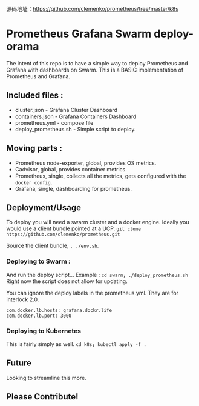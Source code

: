 
源码地址：https://github.com/clemenko/prometheus/tree/master/k8s

# Prometheus Grafana Swarm deploy-orama
The intent of this repo is to have a simple way to deploy Prometheus and Grafana with dashboards on Swarm.
This is a BASIC implementation of Prometheus and Grafana.

## Included files :
* cluster.json - Grafana Cluster Dashboard
* containers.json - Grafana Containers Dashboard
* prometheus.yml - compose file
* deploy_prometheus.sh - Simple script to deploy.

## Moving parts :
* Prometheus node-exporter, global, provides OS metrics.
* Cadvisor, global, provides container metrics.
* Prometheus, single, collects all the metrics, gets configured with the `docker config`.
* Grafana, single, dashboarding for prometheus.

## Deployment/Usage
To deploy you will need a swarm cluster and a docker engine. Ideally you would use a client bundle pointed at a UCP.
`git clone https://github.com/clemenko/prometheus.git`

Source the client bundle, `. ./env.sh`.

### Deploying to Swarm : 
And run the deploy script...
Example :
`cd swarm; ./deploy_prometheus.sh`
Right now the script does not allow for updating.

You can ignore the deploy labels in the prometheus.yml. They are for interlock 2.0.
```
com.docker.lb.hosts: grafana.dockr.life
com.docker.lb.port: 3000
```

### Deploying to Kubernetes
This is fairly simply as well. 
`cd k8s; kubectl apply -f .`

## Future
Looking to streamline this more. 

## Please Contribute!
